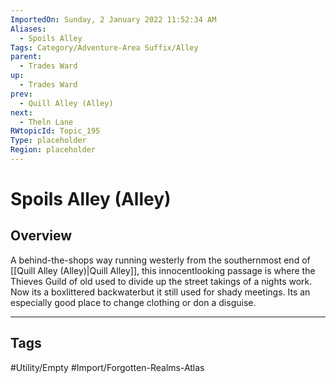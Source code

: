 ```yaml
---
ImportedOn: Sunday, 2 January 2022 11:52:34 AM
Aliases:
  - Spoils Alley
Tags: Category/Adventure-Area Suffix/Alley
parent:
  - Trades Ward
up:
  - Trades Ward
prev:
  - Quill Alley (Alley)
next:
  - Theln Lane
RWtopicId: Topic_195
Type: placeholder
Region: placeholder
---
```

# Spoils Alley (Alley)
## Overview
A behind-the-shops way running westerly from the southernmost end of [[Quill Alley (Alley)|Quill Alley]], this innocentlooking passage is where the Thieves Guild of old used to divide up the street takings of a nights work. Now its a boxlittered backwaterbut it still used for shady meetings. Its an especially good place to change clothing or don a disguise.


---
## Tags
#Utility/Empty #Import/Forgotten-Realms-Atlas

